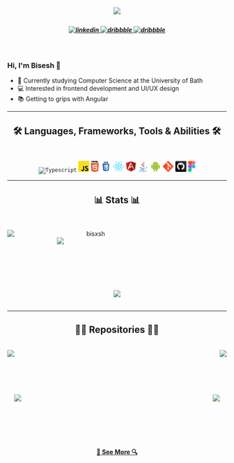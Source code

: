 <h1 align="center">
  <a href="https://git.io/typing-svg">
    <img src="https://readme-typing-svg.herokuapp.com/?lines=Hello,+there!+👋;I'm+Bisesh...;Nice+to+meet+you!&center=true&size=30">
  </a>
</h1>

<h5 align="center">

  <a href="https://linkedin.com/in/bisesh-sitaula" target="_blank">
  <img src=https://img.shields.io/badge/linkedin-%231E77B5.svg?&style=for-the-badge&logo=linkedin&logoColor=white alt=linkedin />
  </a>
  <a href="https://dribbble.com/bisxsh" target="_blank">
  <img src=https://img.shields.io/badge/dribbble-%23E45285.svg?&style=for-the-badge&logo=dribbble&logoColor=white alt=dribbble />
  </a>  
  <a href="https://discordapp.com/channels/@me/Bisxsh#0408/" target="_blank">
  <img src=https://img.shields.io/badge/Discord-7289DA?style=for-the-badge&logo=discord&logoColor=white alt=dribbble />
  </a>


</h5>
<br>

### Hi, I'm Bisesh 👋

- 🔬 Currently studying Computer Science at the University of Bath
- 💻 Interested in frontend development and UI/UX design
- 📚 Getting to grips with Angular
  <br>


<hr>
<h2 align="center">🛠 Languages, Frameworks, Tools & Abilities 🛠</h2>
<br>
<p align="center">
  <code><img title="Typescript" height="25" src="assets//typecript.svg"></code>
  <code><img title="Javascript" height="25" src="assets//javascript.svg"></code>
  <code><img title="HTML5" height="25" src="assets//html5.svg"></code>
  <code><img title="CSS" height="25" src="assets//css.svg"></code>
  <code><img title="React" height="25" src="assets//react-original.svg"></code>
  <code><img title="AngularJS" height="25" src="assets//angular.svg"></code>
  <code><img title="Java" height="25" src="assets//java-original.svg"></code>
  <code><img title="Android" height="25" src="assets//android.svg"></code>
  <code><img title="Git" height="25" src="assets//git-original.svg"></code>
  <code><img title="GitHub" height="25" src="assets//github.svg"></code>
  <code><img title="Figma" height="25" src="assets//figma.svg"></code>
</p>
<hr>

<h2 align="center">📊 Stats 📊</h2>
<br>
<p align=center>
  <div align=center>
    <a href="https://github.com/denvercoder1/github-readme-streak-stats" title="Go to Source">
      <img align="left" width=390 src="https://github-readme-streak-stats.herokuapp.com/?user=bisxsh&theme=react&border=61dafb&hide_border=true" alt="bisxsh" />
    </a>
    <a href="https://github.com/anuraghazra/github-readme-stats" title="Go to Source">
      <img align="right" width=390 src="https://github-readme-stats.vercel.app/api?username=bisxsh&show_icons=true&theme=react&border_color=61dafb&hide_border=true" />
    </a>
  </div>
  <br><br><br><br><br><br><br><br>
  <div align=center>
    <a href="https://github.com/anuraghazra/github-readme-stats">
      <img width=325 align="center" src="https://github-readme-stats.vercel.app/api/top-langs/?username=bisxsh&title_color=61dafb&text_color=ffffff&icon_color=61dafb&bg_color=20232a&layout=compact&border_color=61dafb&hide_border=true" />
    </a>
  </div>
  <br>
  <!-- <img src="https://activity-graph.herokuapp.com/graph?username=bisxsh&theme=react-dark&bg_color=20232a&hide_border=true" width="100%"/> -->
</p>

<hr>

<h2 align="center">👨‍💻 Repositories 👨‍💻</h2>
<br>
<div width="100%" align="center">
  <a align="left" href="https://github.com/Bisxsh/WhosThatPixelmon" title="WhosThatPixelmon"><img align="left" height="125" src="https://github-readme-stats.vercel.app/api/pin/?username=bisxsh&repo=WhosThatPixelmon&theme=react&border_color=57BCDA&border_radius=10"></a><a align="right" href="https://github.com/bisxsh/BathHack" title="Bath Hack"><img align="right" height="125" src="https://github-readme-stats.vercel.app/api/pin/?username=mansatCode&repo=BathHack&theme=react&border_color=57BCDA&border_radius=10"></a>
</div>
<br/><br/><br/><br/><br/><br/>
<div width="100%" align="center">
  <a align="left" href="https://github.com/bisxsh/unlock-bath" title="Unlock-Bath"><img align="left" height="125" src="https://github-readme-stats.vercel.app/api/pin/?username=bisxsh&repo=unlock-bath&theme=react&border_color=57BCDA&border_radius=10"></a>
  <a align="right" href="https://github.com/Bisxsh/angular-todo-list" title="Angular To-Do List"><img align="right" height="125" src="https://github-readme-stats.vercel.app/api/pin/?username=bisxsh&repo=angular-todo-list&theme=react&border_color=57BCDA&border_radius=10"></a>
</div>
<br><br><br><br><br><br>
<h4 align="center">
  <a href="https://github.com/bisxsh?tab=repositories" title="Show Repositories">🔎 See More 🔍</a>
</h4>
